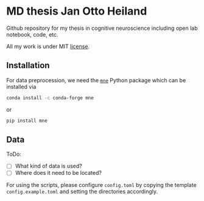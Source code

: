 # MD thesis Jan Otto Heiland
Github repository for my thesis in cognitive neuroscience including open lab notebook, code, etc.

All my work is under MIT [license](LISENCE.md).


## Installation

For data preprocession, we need the
[`mne`](https://github.com/mne-tools/mne-python)
Python package which can be installed via
```bash
conda install -c conda-forge mne
```
or
```bash
pip install mne
```


## Data

ToDo:
- [ ] What kind of data is used?
- [ ] Where does it need to be located?

For using the scripts, please configure `config.toml` by copying the template `config.example.toml` and setting the directories accordingly.
